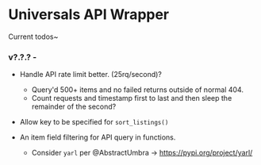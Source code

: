 # Universals API Wrapper
Current todos~

### v?.?.? -
- Handle API rate limit better. (25rq/second)?
    - Query'd 500+ items and no failed returns outside of normal 404.
    - Count requests and timestamp first to last and then sleep the remainder of the second?

- Allow key to be specified for `sort_listings()`

- An item field filtering for API query in functions.
    - Consider `yarl` per @AbstractUmbra -> https://pypi.org/project/yarl/
